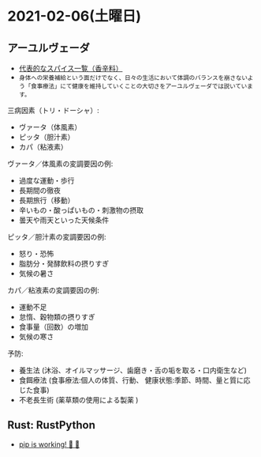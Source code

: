 # 2021-02-06(土曜日)

## アーユルヴェーダ

- [代表的なスパイス一覧（香辛料）](https://www.ayurvedalife.jp/spice_of_ayurveda.aspx)
- `身体への栄養補給という面だけでなく、日々の生活において体調のバランスを崩さないよう「食事療法」にて健康を維持していくことの大切さをアーユルヴェーダでは説いています。`

三病因素（トリ・ドーシャ）:

- ヴァータ（体風素）
- ピッタ（胆汁素）
- カパ（粘液素）

ヴァータ／体風素の変調要因の例:

- 過度な運動・歩行
- 長期間の徹夜
- 長期旅行（移動）
- 辛いもの・酸っぱいもの・刺激物の摂取
- 曇天や雨天といった天候条件

ピッタ／胆汁素の変調要因の例:

- 怒り・恐怖
- 脂肪分・発酵飲料の摂りすぎ
- 気候の暑さ

カパ／粘液素の変調要因の例:

- 運動不足
- 怠惰、穀物類の摂りすぎ
- 食事量（回数）の増加
- 気候の寒さ


予防:
- 養生法 (沐浴、オイルマッサージ、歯磨き・舌の垢を取る・口内衛生など)
- 食餌療法 (食事療法:個人の体質、行動、  健康状態:季節、時間、量と質に応じた食事)
- 不老長生術 (薬草類の使用による製薬 )

## Rust: RustPython

- [pip is working! 🎉 🎉](https://rustpython.github.io/featured/2021/01/26/pip-support.html)
